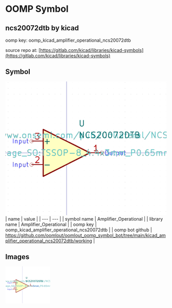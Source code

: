 # OOMP Symbol  
## ncs20072dtb  by kicad  
  
oomp key: oomp_kicad_amplifier_operational_ncs20072dtb  
  
source repo at: [https://gitlab.com/kicad/libraries/kicad-symbols](https://gitlab.com/kicad/libraries/kicad-symbols)  
## Symbol  
  
[![working.png](working_600.png)](working.png)  
| name | value | 
| --- | --- | 
| symbol name | Amplifier_Operational | 
| library name | Amplifier_Operational | 
| oomp key | oomp_kicad_amplifier_operational_ncs20072dtb | 
| oomp bot github | https://github.com/oomlout/oomlout_oomp_symbol_bot/tree/main/kicad_amplifier_operational_ncs20072dtb/working | 
## Images  
  
[![working.png](working_140.png)](working.png)  
